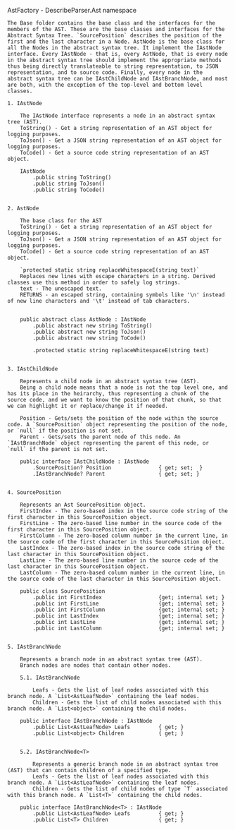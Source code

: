 AstFactory - DescribeParser.Ast namespace
    
	The Base folder contains the base class and the interfaces for the members of the AST. These are the base classes and interfaces for the Abstract Syntax Tree. `SourcePosition` describes the position of the first and the last character in a Node. AstNode is the base class for all the Nodes in the abstract syntax tree. It implement the IAstNode interface. Every IAstNode - that is, every AstNode, that is every node in the abstract syntax tree should implement the appropriate methods thus being directly translateable to string representation, to JSON representation, and to source code. Finally, every node in the abstract syntax tree can be IAstChildNode and IAstBranchNode, and most are both, with the exception of the top-level and bottom level classes.
	
	1. IAstNode
	
		The IAstNode interface represents a node in an abstract syntax tree (AST).
		ToString() - Get a string representation of an AST object for logging purposes.
		ToJson() - Get a JSON string representation of an AST object for logging purposes.
		ToCode() - Get a source code string representation of an AST object.
		
		IAstNode
			.public string ToString()
			.public string ToJson()
			.public string ToCode()


	2. AstNode
	
		The base class for the AST
		ToString() - Get a string representation of an AST object for logging purposes.
		ToJson() - Get a JSON string representation of an AST object for logging purposes.
		ToCode() - Get a source code string representation of an AST object.
		
		`protected static string replaceWhitespaceE(string text)`
		Replaces new lines with escape characters in a string. Derived classes use this method in order to safely log strings.
		text - The unescaped text.
		RETURNS - an escaped string, containing symbols like '\n' instead of new line characters and '\t' instead of tab characters.
		
	
		public abstract class AstNode : IAstNode
			.public abstract new string ToString()
			.public abstract new string ToJson()
			.public abstract new string ToCode()
			
			.protected static string replaceWhitespaceE(string text)


	3. IAstChildNode
	
		Represents a child node in an abstract syntax tree (AST).
		Being a child node means that a node is not the top level one, and has its place in the heirarchy, thus representing a chunk of the source code, and we want to know the position of that chunk, so that we can highlight it or replace/change it if needed.
		
		Position - Gets/sets the position of the node within the source code. A `SourcePosition` object representing the position of the node, or `null` if the position is not set.
		Parent - Gets/sets the parent node of this node. An `IAstBranchNode` object representing the parent of this node, or `null` if the parent is not set.
		
		public interface IAstChildNode : IAstNode
			.SourcePosition? Position				{ get; set;  }
			.IAstBranchNode? Parent					{ get; set; }


	4. SourcePosition
	
		Represents an Ast SourcePosition object. 
		FirstIndex - The zero-based index in the source code string of the first character in this SourcePosition object.
		FirstLine - The zero-based line number in the source code of the first character in this SourcePosition object.
		FirstColumn - The zero-based column number in the current line, in the source code of the first character in this SourcePosition object.
		LastIndex - The zero-based index in the source code string of the last character in this SourcePosition object.
		LastLine - The zero-based line number in the source code of the last character in this SourcePosition object.
		LastColumn - The zero-based column number in the current line, in the source code of the last character in this SourcePosition object.
		
		public class SourcePosition
			.public int FirstIndex 					{get; internal set; }
			.public int FirstLine 					{get; internal set; }
			.public int FirstColumn 				{get; internal set; }
			.public int LastIndex 					{get; internal set; }
			.public int LastLine 					{get; internal set; }
			.public int LastColumn 					{get; internal set; }
		
		    
	5. IAstBranchNode
	
		Represents a branch node in an abstract syntax tree (AST).
		Branch nodes are nodes that contain other nodes. 
		
		5.1. IAstBranchNode
		
			Leafs - Gets the list of leaf nodes associated with this branch node. A `List<AstLeafNode>` containing the leaf nodes.
			Children - Gets the list of child nodes associated with this branch node. A `List<object>` containing the child nodes.
		
		public interface IAstBranchNode : IAstNode
			.public List<AstLeafNode> Leafs 		{ get; }
			.public List<object> Children			{ get; }

		
		5.2. IAstBranchNode<T>
		
			Represents a generic branch node in an abstract syntax tree (AST) that can contain children of a specified type.
			Leafs - Gets the list of leaf nodes associated with this branch node. A `List<AstLeafNode>` containing the leaf nodes.
			Children - Gets the list of child nodes of type `T` associated with this branch node. A `List<T>` containing the child nodes.

		public interface IAstBranchNode<T> : IAstNode
			.public List<AstLeafNode> Leafs 		{ get; }
			.public List<T> Children 				{ get; }
